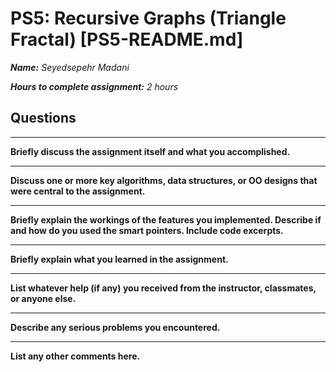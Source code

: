 # PS5: Recursive Graphs (Triangle Fractal) [PS5-README.md]

***Name:** Seyedsepehr Madani*

***Hours to complete assignment:** 2 hours*

## Questions

---

**Briefly discuss the assignment itself and what you accomplished.**

---

**Discuss one or more key algorithms, data structures, or OO designs that were central to the assignment.**

---

**Briefly explain the workings of the features you implemented. Describe if and how do you used the smart pointers. Include code excerpts.**

---

**Briefly explain what you learned in the assignment.**

---

**List whatever help (if any) you received from the instructor, classmates, or anyone else.**

---

**Describe any serious problems you encountered.**

---

**List any other comments here.**

